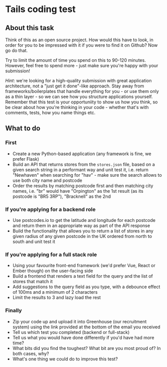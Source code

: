 # Tails coding test

## About this task

Think of this as an open source project. How would this have to look, in order for you to be impressed with it if you were to find it on Github? Now go do that.

Try to limit the amount of time you spend on this to 90-120 minutes. However, feel free to spend more - just make sure you're happy with your submission!

_Hint_: we're looking for a high-quality submission with great application architecture, not a "just get it done"-like approach. Stay away from frameworks/boilerplates that handle everything for you - or use them only as a thin layer - so we can see how you structure applications yourself.  Remember that this test is your opportuniity to show us how you think, so be clear about how you're thinking in your code - whether that's with comments, tests, how you name things etc.

## What to do

### First

* Create a new Python-based application (any framework is fine, we prefer Flask)
* Build an API that returns stores from the `stores.json` file, based on a given search string in a performant way and unit test it, i.e. return "Newhaven" when searching for "hav" - make sure the search allows to use both city name and postcode
* Order the results by matching postcode first and then matching city names, i.e. "br" would have "Orpington" as the 1st result (as its postcode is "BR5 3RP"), "Bracknell" as the 2nd


### If you're applying for a backend role

* Use postcodes.io to get the latitude and longitude for each postcode and return them in an appropriate way as part of the API response
* Build the functionality that allows you to return a list of stores in any given radius of any given postcode in the UK ordered from north to south and unit test it

### If you're applying for a full stack role

* Using your favourite front-end framework (we'd prefer Vue, React or Ember though) on the user-facing side
* Build a frontend that renders a text field for the query and the list of stores that match it
* Add suggestions to the query field as you type, with a debounce effect of 100ms and a minimum of 2 characters
* Limit the results to 3 and lazy load the rest

### Finally

* Zip your code up and upload it into Greenhouse (our recruitment system) using the link provided at the bottom of the email you received
* Tell us which test you completed (backend or full-stack)
* Tell us what you would have done differently if you'd have had more time?
* What bits did you find the toughest? What bit are you most proud of? In both cases, why?
* What's one thing we could do to improve this test?
